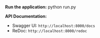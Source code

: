 **Run the application:**
python run.py

**API Documentation:**

- Swagger UI: `http://localhost:8000/docs`
- ReDoc: `http://localhost:8000/redoc`
